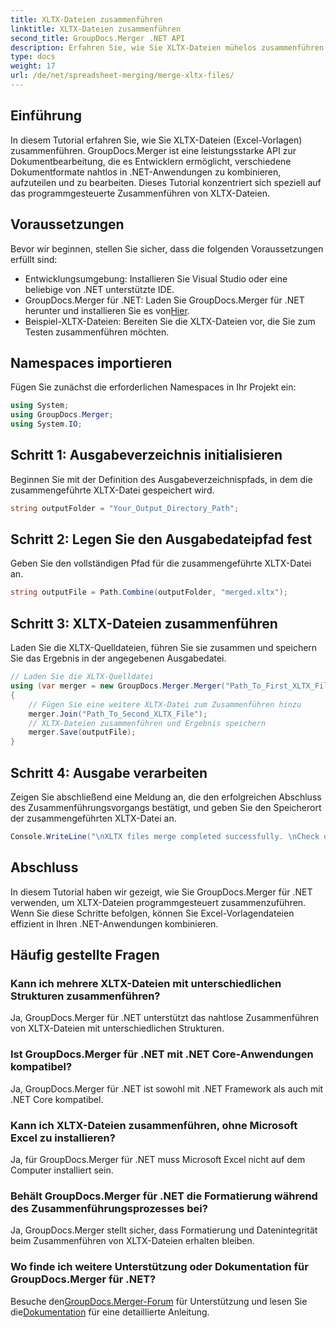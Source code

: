 ```yaml
---
title: XLTX-Dateien zusammenführen
linktitle: XLTX-Dateien zusammenführen
second_title: GroupDocs.Merger .NET API
description: Erfahren Sie, wie Sie XLTX-Dateien mühelos zusammenführen. Beginnen Sie mit dem Zusammenführen von XLTX-Dateien und optimieren Sie Ihre Dokumentenverwaltungsaufgaben effizient.
type: docs
weight: 17
url: /de/net/spreadsheet-merging/merge-xltx-files/
---
```

## Einführung
In diesem Tutorial erfahren Sie, wie Sie XLTX-Dateien (Excel-Vorlagen) zusammenführen. GroupDocs.Merger ist eine leistungsstarke API zur Dokumentbearbeitung, die es Entwicklern ermöglicht, verschiedene Dokumentformate nahtlos in .NET-Anwendungen zu kombinieren, aufzuteilen und zu bearbeiten. Dieses Tutorial konzentriert sich speziell auf das programmgesteuerte Zusammenführen von XLTX-Dateien.
## Voraussetzungen
Bevor wir beginnen, stellen Sie sicher, dass die folgenden Voraussetzungen erfüllt sind:
- Entwicklungsumgebung: Installieren Sie Visual Studio oder eine beliebige von .NET unterstützte IDE.
-  GroupDocs.Merger für .NET: Laden Sie GroupDocs.Merger für .NET herunter und installieren Sie es von[Hier](https://releases.groupdocs.com/merger/net/).
- Beispiel-XLTX-Dateien: Bereiten Sie die XLTX-Dateien vor, die Sie zum Testen zusammenführen möchten.

## Namespaces importieren
Fügen Sie zunächst die erforderlichen Namespaces in Ihr Projekt ein:
```csharp
using System; 
using GroupDocs.Merger;
using System.IO;
```
## Schritt 1: Ausgabeverzeichnis initialisieren
Beginnen Sie mit der Definition des Ausgabeverzeichnispfads, in dem die zusammengeführte XLTX-Datei gespeichert wird.
```csharp
string outputFolder = "Your_Output_Directory_Path";
```
## Schritt 2: Legen Sie den Ausgabedateipfad fest
Geben Sie den vollständigen Pfad für die zusammengeführte XLTX-Datei an.
```csharp
string outputFile = Path.Combine(outputFolder, "merged.xltx");
```
## Schritt 3: XLTX-Dateien zusammenführen
Laden Sie die XLTX-Quelldateien, führen Sie sie zusammen und speichern Sie das Ergebnis in der angegebenen Ausgabedatei.
```csharp
// Laden Sie die XLTX-Quelldatei
using (var merger = new GroupDocs.Merger.Merger("Path_To_First_XLTX_File"))
{
    // Fügen Sie eine weitere XLTX-Datei zum Zusammenführen hinzu
    merger.Join("Path_To_Second_XLTX_File");
    // XLTX-Dateien zusammenführen und Ergebnis speichern
    merger.Save(outputFile);
}
```
## Schritt 4: Ausgabe verarbeiten
Zeigen Sie abschließend eine Meldung an, die den erfolgreichen Abschluss des Zusammenführungsvorgangs bestätigt, und geben Sie den Speicherort der zusammengeführten XLTX-Datei an.
```csharp
Console.WriteLine("\nXLTX files merge completed successfully. \nCheck output in {0}", outputFolder);
```

## Abschluss
In diesem Tutorial haben wir gezeigt, wie Sie GroupDocs.Merger für .NET verwenden, um XLTX-Dateien programmgesteuert zusammenzuführen. Wenn Sie diese Schritte befolgen, können Sie Excel-Vorlagendateien effizient in Ihren .NET-Anwendungen kombinieren.

## Häufig gestellte Fragen
### Kann ich mehrere XLTX-Dateien mit unterschiedlichen Strukturen zusammenführen?
Ja, GroupDocs.Merger für .NET unterstützt das nahtlose Zusammenführen von XLTX-Dateien mit unterschiedlichen Strukturen.
### Ist GroupDocs.Merger für .NET mit .NET Core-Anwendungen kompatibel?
Ja, GroupDocs.Merger für .NET ist sowohl mit .NET Framework als auch mit .NET Core kompatibel.
### Kann ich XLTX-Dateien zusammenführen, ohne Microsoft Excel zu installieren?
Ja, für GroupDocs.Merger für .NET muss Microsoft Excel nicht auf dem Computer installiert sein.
### Behält GroupDocs.Merger für .NET die Formatierung während des Zusammenführungsprozesses bei?
Ja, GroupDocs.Merger stellt sicher, dass Formatierung und Datenintegrität beim Zusammenführen von XLTX-Dateien erhalten bleiben.
### Wo finde ich weitere Unterstützung oder Dokumentation für GroupDocs.Merger für .NET?
 Besuche den[GroupDocs.Merger-Forum](https://forum.groupdocs.com/c/merger/32) für Unterstützung und lesen Sie die[Dokumentation](https://reference.groupdocs.com/merger/net/) für eine detaillierte Anleitung.